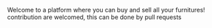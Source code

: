 Welcome to a platform where you can buy and sell all your furnitures! contribution are welcomed, this can be done by pull requests

